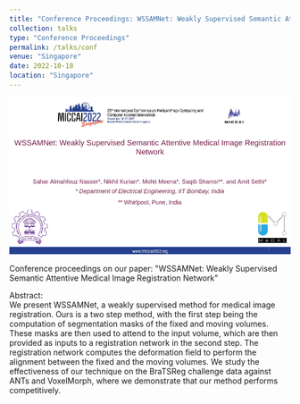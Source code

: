 ```yaml
---
title: "Conference Proceedings: WSSAMNet: Weakly Supervised Semantic Attentive Medical Image Registration Network"
collection: talks
type: "Conference Proceedings"
permalink: /talks/conf
venue: "Singapore"
date: 2022-10-18
location: "Singapore"
---
```

<img src="/images/miccai1.png"
     alt="Markdown Monster icon"
     style="float: center; margin-right: 10px;" />

Conference proceedings on our paper: "WSSAMNet: Weakly Supervised Semantic Attentive Medical Image Registration Network"

<p>Abstract:<br>
We present WSSAMNet, a weakly supervised method for medical image registration. Ours is a two step method, with the first step being the computation of segmentation masks of the fixed and moving volumes. These masks are then used to attend to the input volume, which are then provided as inputs to a registration network in the second step. The registration network computes the deformation field to perform the alignment between the fixed and the moving volumes. We study the effectiveness of our technique on the BraTSReg challenge data against ANTs and VoxelMorph, where we demonstrate that our method performs competitively.</p>
